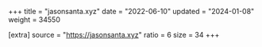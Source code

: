 +++
title = "jasonsanta.xyz"
date = "2022-06-10"
updated = "2024-01-08"
weight = 34550

[extra]
source = "https://jasonsanta.xyz"
ratio = 6
size = 34
+++

